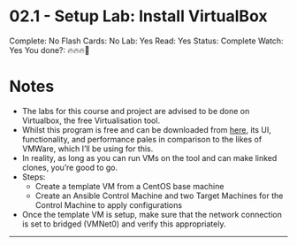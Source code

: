 # 02.1 - Setup Lab: Install VirtualBox

Complete: No
Flash Cards: No
Lab: Yes
Read: Yes
Status: Complete
Watch: Yes
You done?: 🔥🔥🔥🌚

# Notes

- The labs for this course and project are advised to be done on Virtualbox, the free Virtualisation tool.
- Whilst this program is free and can be downloaded from [here](https://www.virtualbox.org/), its UI, functionality, and performance pales in comparison to the likes of VMWare, which I’ll be using for this.
- In reality, as long as you can run VMs on the tool and can make linked clones, you’re good to go.
- Steps:
    - Create a template VM from a CentOS base machine
    - Create an Ansible Control Machine and two Target Machines for the Control Machine to apply configurations
- Once the template VM is setup, make sure that the network connection is set to bridged (VMNet0) and verify this appropriately.

---